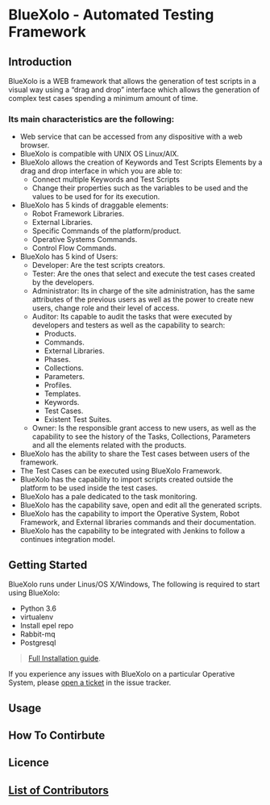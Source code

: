 # BlueXolo - Automated Testing Framework

## Introduction

BlueXolo is a WEB framework that allows the generation of test scripts in a visual way using a “drag and drop” interface which allows the generation of complex test cases spending a minimum amount of time. 

### Its main characteristics are the following:

- Web service that can be accessed from any dispositive with a web browser.
- BlueXolo is compatible with UNIX OS Linux/AIX.
- BlueXolo allows the creation of Keywords and Test Scripts Elements by a drag and drop interface in which you are able to:
	- Connect multiple Keywords and Test Scripts 
	- Change their properties such as the variables to be used and the values to be used for for its execution.
- BlueXolo has 5 kinds of draggable elements:
	- Robot Framework Libraries.
	- External Libraries.
 	- Specific Commands of the platform/product.
	- Operative Systems Commands.
	- Control Flow Commands.
- BlueXolo has 5 kind of Users:
	- Developer: Are the test scripts creators.
	- Tester: Are the ones that select and execute the test cases created by the developers.
	- Administrator: Its in charge of the site administration, has the same attributes of the previous users as well as the power to create new users, change role and their level of access.
	- Auditor: Its capable to audit the tasks that were executed by developers and testers as well as the capability to search:
      - Products.
      - Commands.
      - External Libraries.
      - Phases.
      - Collections.
      - Parameters.
      - Profiles.
      - Templates.
      - Keywords.
      - Test Cases.
      - Existent Test Suites.
    - Owner: Is the responsible grant access to new users, as well as the capability to see the history of the Tasks, Collections, Parameters and all the elements related with the products.
- BlueXolo has the ability to share the Test cases between users of the framework.
- The Test Cases can be executed using BlueXolo Framework.
- BlueXolo has the capability to import scripts created outside the platform to be used inside the test cases.
- BlueXolo has a pale dedicated to the task monitoring.
- BlueXolo has the capability save, open and edit all the generated scripts.
- BlueXolo has the capability to import the Operative System, Robot Framework, and External libraries commands and their documentation.
- BlueXolo has the capability to be integrated with Jenkins to follow a continues integration model.

## Getting Started

BlueXolo runs under Linus/OS X/Windows, The following is required to start using BlueXolo:

- Python 3.6
- virtualenv
- Install epel repo
- Rabbit-mq
- Postgresql

> [Full Installation guide](https://github.ibm.com/blue-xolo/blue-xolo-framework/blob/master/INSTALL.md).

If you experience any issues with BlueXolo on a particular Operative System, please [open a ticket](https://github.ibm.com/blue-xolo/blue-xolo-framework/issues/new/choose) in the issue tracker.

## Usage

## How To Contirbute

## Licence

## [List of Contributors](https://github.ibm.com/blue-xolo/blue-xolo-framework/blob/master/CONTRIBUTORS_LIST)
